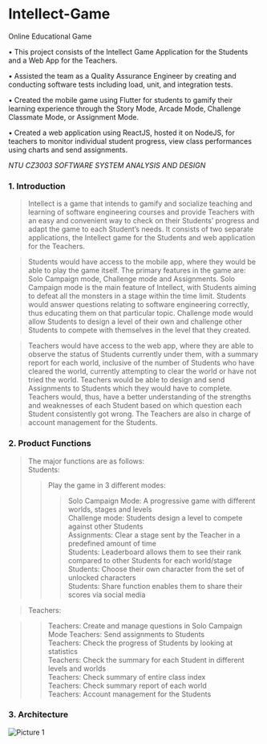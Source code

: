 # Intellect-Game 
Online Educational Game

•	This project consists of the Intellect Game Application for the Students and a Web App for the Teachers. 

•	Assisted the team as a Quality Assurance Engineer by creating and conducting software tests including load, unit, and integration tests.

•	Created the mobile game using Flutter for students to gamify their learning experience through the Story Mode, Arcade Mode, Challenge Classmate Mode, or Assignment Mode. 

•	Created a web application using ReactJS, hosted it on NodeJS, for teachers to monitor individual student progress, view class performances using charts and send assignments. 

*NTU CZ3003 SOFTWARE SYSTEM ANALYSIS AND DESIGN*

### 1. Introduction

> Intellect is a game that intends to gamify and socialize teaching and learning of software engineering courses and provide Teachers with an easy and convenient way to check on their Students’ progress and adapt the game to each Student’s needs. It consists of two separate applications, the Intellect game for the Students and web application for the Teachers.

> Students would have access to the mobile app, where they would be able to play the game itself. The primary features in the game are: Solo Campaign mode, Challenge mode and Assignments. Solo Campaign mode is the main feature of Intellect, with Students aiming to defeat all the monsters in a stage within the time limit. Students would answer questions relating to software engineering correctly, thus educating them on that particular topic. Challenge mode would allow Students to design a level of their own and challenge other Students to compete with themselves in the level that they created.

> Teachers would have access to the web app, where they are able to observe the status of Students currently under them, with a summary report for each world, inclusive of the number of Students who have cleared the world, currently attempting to clear the world or have not tried the world. Teachers would be able to design and send Assignments to Students which they would have to complete. Teachers would, thus, have a better understanding of the strengths and weaknesses of each Student based on which question each Student consistently got wrong. The Teachers are also in charge of account management for the Students.

### 2. Product Functions

> The major functions are as follows:                                                                                                                                 
> Students:                                                                                                                                                         
>> Play the game in 3 different modes:                                                                                                                               
>>> Solo Campaign Mode: A progressive game with different worlds, stages and levels                                                                                   
>>> Challenge mode: Students design a level to compete against other Students                                                                                       
>>> Assignments: Clear a stage sent by the Teacher in a predefined amount of time                                                                                       
>> Students: Leaderboard allows them to see their rank compared to other Students for each world/stage                                                               
>> Students: Choose their own character from the set of unlocked characters                                                                                         
>> Students: Share function enables them to share their scores via social media     

> Teachers:

>> Teachers: Create and manage questions in Solo Campaign Mode Teachers: Send assignments to Students                                                               
>> Teachers: Check the progress of Students by looking at statistics                                                                                                 
>> Teachers: Check the summary for each Student in different levels and worlds                                                                                       
>> Teachers: Check summary of entire class index                                                                                                                     
>> Teachers: Check summary report of each world                                                                                                                     
>> Teachers: Account management for the Students                                                                                                                     

### 3. Architecture

![Picture 1](https://user-images.githubusercontent.com/56465845/118632030-a0135900-b802-11eb-9dd9-6b6bf64f8a2d.png)
